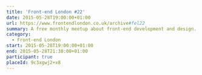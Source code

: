 ```yaml
---
title: 'Front-end London #22'
date: 2015-05-28T19:00:00+01:00
url: https://www.frontendlondon.co.uk/archive#fel22
summary: A free monthly meetup about front-end development and design.
category:
  - Front-end London
start: 2015-05-28T19:00:00+01:00
end: 2015-05-28T21:30:00+01:00
participant: true
placeId: 9c3xgwj2+x8
---
```

